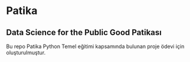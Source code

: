
# Patika 

## Data Science for the Public Good Patikası

Bu repo Patika Python Temel eğitimi kapsamında bulunan proje ödevi için oluşturulmuştur.